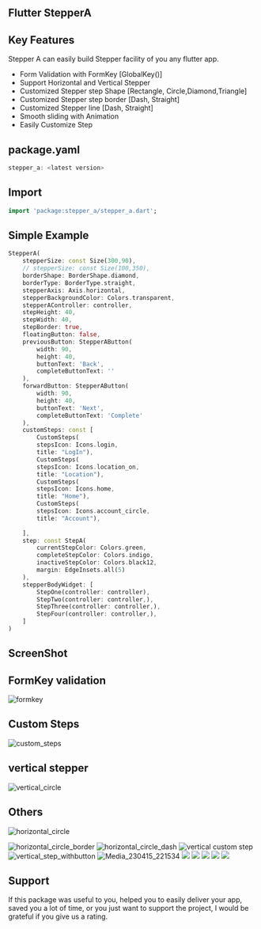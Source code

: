 <!--
This README describes the package. If you publish this package to pub.dev,
this README's contents appear on the landing page for your package.

For information about how to write a good package README, see the guide for
[writing package pages](https://dart.dev/guides/libraries/writing-package-pages).

For general information about developing packages, see the Dart guide for
[creating packages](https://dart.dev/guides/libraries/create-library-packages)
and the Flutter guide for
[developing packages and plugins](https://flutter.dev/developing-packages).
-->


##                                   Flutter StepperA

## Key Features

Stepper A can easily build Stepper facility of you any flutter app. 
- Form Validation with FormKey [GlobalKey<FormState>()]
- Support Horizontal and Vertical Stepper
- Customized Stepper step Shape [Rectangle, Circle,Diamond,Triangle]
- Customized Stepper step border [Dash, Straight]
- Customized Stepper line  [Dash, Straight]
- Smooth sliding with Animation
- Easily Customize Step


## package.yaml
```dart
stepper_a: <latest version>
```

## Import
```dart
import 'package:stepper_a/stepper_a.dart';
```
## Simple Example


```dart
StepperA(
    stepperSize: const Size(300,90),
    // stepperSize: const Size(100,350),
    borderShape: BorderShape.diamond,
    borderType: BorderType.straight,
    stepperAxis: Axis.horizontal,
    stepperBackgroundColor: Colors.transparent,
    stepperAController: controller,
    stepHeight: 40,
    stepWidth: 40,
    stepBorder: true,
    floatingButton: false,
    previousButton: StepperAButton(
        width: 90,
        height: 40,
        buttonText: 'Back',
        completeButtonText: ''
    ),
    forwardButton: StepperAButton(
        width: 90,
        height: 40,
        buttonText: 'Next',
        completeButtonText: 'Complete'
    ),
    customSteps: const [
        CustomSteps(
        stepsIcon: Icons.login,
        title: "LogIn"),
        CustomSteps(
        stepsIcon: Icons.location_on,
        title: "Location"),
        CustomSteps(
        stepsIcon: Icons.home,
        title: "Home"),
        CustomSteps(
        stepsIcon: Icons.account_circle,
        title: "Account"),
    
    ],
    step: const StepA(
        currentStepColor: Colors.green,
        completeStepColor: Colors.indigo,
        inactiveStepColor: Colors.black12,
        margin: EdgeInsets.all(5)
    ),
    stepperBodyWidget: [
        StepOne(controller: controller),
        StepTwo(controller: controller,),
        StepThree(controller: controller,),
        StepFour(controller: controller,),
    ]
)
```

## ScreenShot

## FormKey validation
![formkey](https://user-images.githubusercontent.com/44666275/232333587-c807f95a-b8db-454e-865e-98dd26304b58.gif)

## Custom Steps
![custom_steps](https://user-images.githubusercontent.com/44666275/232333845-f29e33b6-8030-445d-9ee3-94130386736d.gif)

## vertical stepper
![vertical_circle](https://user-images.githubusercontent.com/44666275/232333904-d2f2cf64-e80b-45a5-b5ed-6cd3e268c0e4.gif)

## Others
![horizontal_circle](https://user-images.githubusercontent.com/44666275/232333995-0027ac88-519c-4eb0-b416-ccc4ec3d9f58.gif)

![horizontal_circle_border](https://user-images.githubusercontent.com/44666275/232334075-bef4e0d6-2645-4e06-ac09-1f0495ac18f2.gif)
![horizontal_circle_dash](https://user-images.githubusercontent.com/44666275/232334106-10b9c0d3-9a41-4cbf-bbb7-ee9e926ce040.gif)
![vertical custom step](https://user-images.githubusercontent.com/44666275/232334159-f293ab1b-cd41-4b92-acf6-19b720abb13d.gif)
![vertical_step_withbutton](https://user-images.githubusercontent.com/44666275/232334218-28dc3dca-56a7-42dd-8de5-0b7c1e76bb09.gif)
![Media_230415_221534](https://user-images.githubusercontent.com/44666275/232334295-466295cb-730a-4cf0-a708-5d3dccb58705.gif)
![](example/assets/pic/Media_230415_221243.gif)
![](example/assets/pic/Media_230415_221733.gif)
![](example/assets/pic/tringle.gif)
![](example/assets/pic/Media_230415_222245.gif)
![](example/assets/pic/Media_230415_222135.gif)



## Support
If this package was useful to you, helped you to easily deliver your app, saved you a lot of time, or you just want to
support the project, I would be grateful if you give us a rating.
